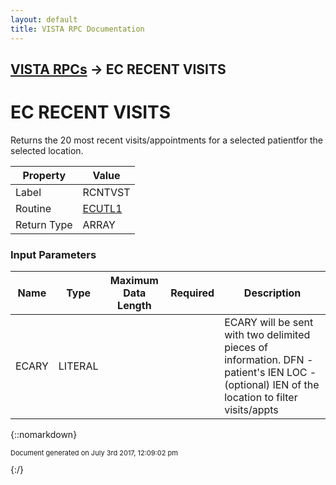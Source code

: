 ```yaml
---
layout: default
title: VISTA RPC Documentation
---
```


## [VISTA RPCs](TableOfContents) &#8594; EC RECENT VISITS
# EC RECENT VISITS

Returns the 20 most recent visits/appointments for a selected patientfor the selected location.

Property | Value
--- | ---
Label | RCNTVST
Routine | [ECUTL1](http://code.osehra.org/dox/Routine_ECUTL1_source.html)
Return Type | ARRAY


### Input Parameters

Name | Type | Maximum Data Length | Required | Description
--- | --- | --- | --- | ---
ECARY | LITERAL |  |  | ECARY will be sent with two delimited pieces of information.     DFN    - patient&#x27;s IEN    LOC    - (optional) IEN of the location to filter visits/appts



{::nomarkdown} <br/><p style="font-size: 11px">Document generated on July 3rd 2017, 12:09:02 pm</p>{:/}